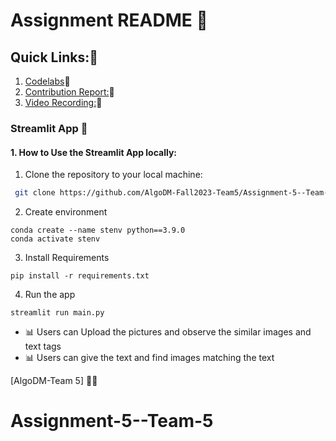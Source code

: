 # Assignment README 🚀

## Quick Links:🔎
1. [Codelabs](https://codelabs-preview.appspot.com/?file_id=1DqeVF-Jku3vJvP-UsvYoHPGV48PMDrGskG75TnHW-0E#0)🔗
2. [Contribution Report:](https://codelabs-preview.appspot.com/?file_id=17f3AljxG_ZCQNcpaP1X72_gD7EkphTqz4DM6K4sXrE0#0)🔗
3. [Video Recording:](https://drive.google.com/drive/folders/1YITehV_SlPCCdj-_-M0vGtchHutTnBjb?usp=drive_link)🔗



### Streamlit App 🌟

#### 1. How to Use the Streamlit App locally:
1. Clone the repository to your local machine:


  ```bash
   git clone https://github.com/AlgoDM-Fall2023-Team5/Assignment-5--Team-5.git
   ```

2. Create environment
```
conda create --name stenv python==3.9.0
conda activate stenv
   ```

3. Install Requirements
```
pip install -r requirements.txt

   ```
   4. Run the app

  

   ```
   streamlit run main.py

   ```

- 📊 Users can Upload the pictures and observe the similar images and text tags
- 📊 Users can give the text and find images matching the text


[AlgoDM-Team 5] 🧑‍💻

# Assignment-5--Team-5
